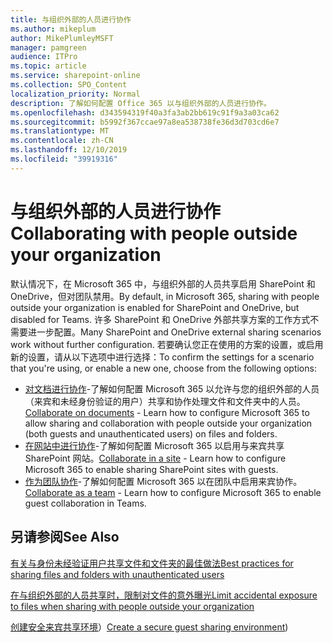```yaml
---
title: 与组织外部的人员进行协作
ms.author: mikeplum
author: MikePlumleyMSFT
manager: pamgreen
audience: ITPro
ms.topic: article
ms.service: sharepoint-online
ms.collection: SPO_Content
localization_priority: Normal
description: 了解如何配置 Office 365 以与组织外部的人员进行协作。
ms.openlocfilehash: d343594319f40a3fa3ab2bb619c91f9a3a03ca62
ms.sourcegitcommit: b5992f367ccae97a8ea538738fe36d3d703cd6e7
ms.translationtype: MT
ms.contentlocale: zh-CN
ms.lasthandoff: 12/10/2019
ms.locfileid: "39919316"
---
```

# <a name="collaborating-with-people-outside-your-organization"></a><span data-ttu-id="fbe81-103">与组织外部的人员进行协作</span><span class="sxs-lookup"><span data-stu-id="fbe81-103">Collaborating with people outside your organization</span></span>

<span data-ttu-id="fbe81-104">默认情况下，在 Microsoft 365 中，与组织外部的人员共享启用 SharePoint 和 OneDrive，但对团队禁用。</span><span class="sxs-lookup"><span data-stu-id="fbe81-104">By default, in Microsoft 365, sharing with people outside your organization is enabled for SharePoint and OneDrive, but disabled for Teams.</span></span> <span data-ttu-id="fbe81-105">许多 SharePoint 和 OneDrive 外部共享方案的工作方式不需要进一步配置。</span><span class="sxs-lookup"><span data-stu-id="fbe81-105">Many SharePoint and OneDrive external sharing scenarios work without further configuration.</span></span> <span data-ttu-id="fbe81-106">若要确认您正在使用的方案的设置，或启用新的设置，请从以下选项中进行选择：</span><span class="sxs-lookup"><span data-stu-id="fbe81-106">To confirm the settings for a scenario that you're using, or enable a new one, choose from the following options:</span></span>

- <span data-ttu-id="fbe81-107">[对文档进行协作](collaborate-on-documents.md)-了解如何配置 Microsoft 365 以允许与您的组织外部的人员（来宾和未经身份验证的用户）共享和协作处理文件和文件夹中的人员。</span><span class="sxs-lookup"><span data-stu-id="fbe81-107">[Collaborate on documents](collaborate-on-documents.md) - Learn how to configure Microsoft 365 to allow sharing and collaboration with people outside your organization (both guests and unauthenticated users) on files and folders.</span></span>
- <span data-ttu-id="fbe81-108">[在网站中进行协作](collaborate-in-a-site.md)-了解如何配置 Microsoft 365 以启用与来宾共享 SharePoint 网站。</span><span class="sxs-lookup"><span data-stu-id="fbe81-108">[Collaborate in a site](collaborate-in-a-site.md) - Learn how to configure Microsoft 365 to enable sharing SharePoint sites with guests.</span></span>
- <span data-ttu-id="fbe81-109">[作为团队协作](collaborate-as-a-team.md)-了解如何配置 Microsoft 365 以在团队中启用来宾协作。</span><span class="sxs-lookup"><span data-stu-id="fbe81-109">[Collaborate as a team](collaborate-as-a-team.md) - Learn how to configure Microsoft 365 to enable guest collaboration in Teams.</span></span>

## <a name="see-also"></a><span data-ttu-id="fbe81-110">另请参阅</span><span class="sxs-lookup"><span data-stu-id="fbe81-110">See Also</span></span>

[<span data-ttu-id="fbe81-111">有关与身份未经验证用户共享文件和文件夹的最佳做法</span><span class="sxs-lookup"><span data-stu-id="fbe81-111">Best practices for sharing files and folders with unauthenticated users</span></span>](best-practices-anonymous-sharing.md)

[<span data-ttu-id="fbe81-112">在与组织外部的人员共享时，限制对文件的意外曝光</span><span class="sxs-lookup"><span data-stu-id="fbe81-112">Limit accidental exposure to files when sharing with people outside your organization</span></span>](sharing-limit-accidental-exposure.md)

<span data-ttu-id="fbe81-113">[创建安全来宾共享环境](create-a-secure-guest-sharing-environment.md)）</span><span class="sxs-lookup"><span data-stu-id="fbe81-113">[Create a secure guest sharing environment](create-a-secure-guest-sharing-environment.md))</span></span>
